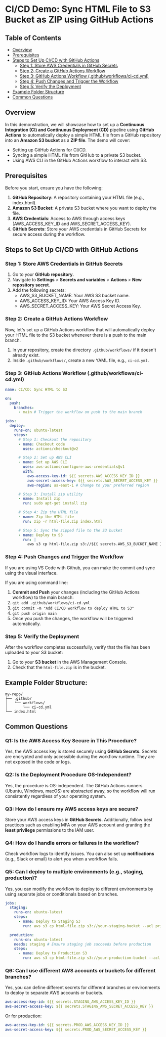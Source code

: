 # CI/CD Demo: Sync HTML File to S3 Bucket as ZIP using GitHub Actions

## Table of Contents

- [Overview](#overview)
- [Prerequisites](#prerequisites)
- [Steps to Set Up CI/CD with GitHub Actions](#steps-to-set-up-cicd-with-github-actions)
    - [Step 1: Store AWS Credentials in GitHub Secrets](#step-1-store-aws-credentials-in-github-secrets)
    - [Step 2: Create a GitHub Actions Workflow](#step-2-create-a-github-actions-workflow)
    - [Step 3: GitHub Actions Workflow (.github/workflows/ci-cd.yml)](#step-3-github-actions-workflow-githubworkflowsci-cdyml)
    - [Step 4: Push Changes and Trigger the Workflow](#step-4-push-changes-and-trigger-the-workflow)
    - [Step 5: Verify the Deployment](#step-5-verify-the-deployment)
- [Example Folder Structure](#example-folder-structure)
- [Common Questions](#common-questions)

## Overview

In this demonstration, we will showcase how to set up a **Continuous Integration (CI) and Continuous Deployment (CD)** pipeline using **GitHub Actions** to automatically deploy a simple HTML file from a GitHub repository into an **Amazon S3 bucket** as a **ZIP file**. The demo will cover:

- Setting up GitHub Actions for CI/CD.
- Syncing a simple HTML file from GitHub to a private S3 bucket.
- Using AWS CLI in the GitHub Actions workflow to interact with S3.

## Prerequisites

Before you start, ensure you have the following:

1. **GitHub Repository**: A repository containing your HTML file (e.g., index.html).
2. **Amazon S3 Bucket**: A private S3 bucket where you want to deploy the file.
3. **AWS Credentials**: Access to AWS through access keys (AWS_ACCESS_KEY_ID and AWS_SECRET_ACCESS_KEY).
4. **GitHub Secrets**: Store your AWS credentials in GitHub Secrets for secure access during the workflow.

## Steps to Set Up CI/CD with GitHub Actions

### Step 1: Store AWS Credentials in GitHub Secrets

1. Go to your **GitHub repository**.
2. Navigate to **Settings** > **Secrets and variables** > **Actions** > **New repository secret**.
3. Add the following secrets:
   - AWS_S3_BUCKET_NAME: Your AWS S3 bucket name.
   - AWS_ACCESS_KEY_ID: Your AWS Access Key ID.
   - AWS_SECRET_ACCESS_KEY: Your AWS Secret Access Key.

### Step 2: Create a GitHub Actions Workflow

Now, let's set up a GitHub Actions workflow that will automatically deploy your HTML file to the S3 bucket whenever there is a push to the main branch.

1. In your repository, create the directory `.github/workflows/` if it doesn't already exist.
2. Inside `.github/workflows/`, create a new YAML file, e.g., `ci-cd.yml`.

### Step 3: GitHub Actions Workflow (.github/workflows/ci-cd.yml)

```yaml
name: CI/CD: Sync HTML to S3

on:
  push:
    branches:
      - main # Trigger the workflow on push to the main branch

jobs:
  deploy:
    runs-on: ubuntu-latest
    steps:
      # Step 1: Checkout the repository
      - name: Checkout code
        uses: actions/checkout@v2

      # Step 2: Set up AWS CLI
      - name: Set up AWS CLI
        uses: aws-actions/configure-aws-credentials@v1
        with:
          aws-access-key-id: ${{ secrets.AWS_ACCESS_KEY_ID }}
          aws-secret-access-key: ${{ secrets.AWS_SECRET_ACCESS_KEY }}
          aws-region: us-east-1 # Change to your preferred region

      # Step 3: Install zip utility
      - name: Install zip
        run: sudo apt-get install zip

      # Step 4: Zip the HTML file
      - name: Zip the HTML file
        run: zip -r html-file.zip index.html

      # Step 5: Sync the zipped file to the S3 bucket
      - name: Deploy to S3
        run: |
          aws s3 cp html-file.zip s3://${{ secrets.AWS_S3_BUCKET_NAME }}/ --acl private --region us-east-1
```

### Step 4: Push Changes and Trigger the Workflow
If you are using VS Code with Github, you can make the commit and sync using the visual interface. 

If you are using command line:
1. **Commit and Push** your changes (including the GitHub Actions workflow) to the main branch:
2. `git add .github/workflows/ci-cd.yml`
3. `git commit -m "Add CI/CD workflow to deploy HTML to S3"`
4. `git push origin main`
5. Once you push the changes, the workflow will be triggered automatically.

### Step 5: Verify the Deployment

After the workflow completes successfully, verify that the file has been uploaded to your S3 bucket:

1. Go to your **S3 bucket** in the AWS Management Console.
2. Check that the `html-file.zip` is in the bucket.

## Example Folder Structure:

```
my-repo/
├── .github/
│   └── workflows/
│       └── ci-cd.yml
└── index.html
```

## Common Questions

### Q1: Is the AWS Access Key Secure in This Procedure?

Yes, the AWS access key is stored securely using **GitHub Secrets**. Secrets are encrypted and only accessible during the workflow runtime. They are not exposed in the code or logs.

### Q2: Is the Deployment Procedure OS-Independent?

Yes, the procedure is OS-independent. The GitHub Actions runners (Ubuntu, Windows, macOS) are abstracted away, so the workflow will run consistently regardless of your operating system.

### Q3: How do I ensure my AWS access keys are secure?

Store your AWS access keys in **GitHub Secrets**. Additionally, follow best practices such as enabling MFA on your AWS account and granting the **least privilege** permissions to the IAM user.

### Q4: How do I handle errors or failures in the workflow?

Check workflow logs to identify issues. You can also set up **notifications** (e.g., Slack or email) to alert you when a workflow fails.

### Q5: Can I deploy to multiple environments (e.g., staging, production)?

Yes, you can modify the workflow to deploy to different environments by using separate jobs or conditionals based on branches.

```yaml
jobs:
  staging:
    runs-on: ubuntu-latest
    steps:
      - name: Deploy to Staging S3
        run: aws s3 cp html-file.zip s3://your-staging-bucket --acl private --region us-east-1

  production:
    runs-on: ubuntu-latest
    needs: staging # Ensure staging job succeeds before production
    steps:
      - name: Deploy to Production S3
        run: aws s3 cp html-file.zip s3://your-production-bucket --acl private --region us-east-1
```

### Q6: Can I use different AWS accounts or buckets for different branches?

Yes, you can define different secrets for different branches or environments to deploy to separate AWS accounts or buckets.

```yaml
aws-access-key-id: ${{ secrets.STAGING_AWS_ACCESS_KEY_ID }}
aws-secret-access-key: ${{ secrets.STAGING_AWS_SECRET_ACCESS_KEY }}
```

Or for production:

```yaml
aws-access-key-id: ${{ secrets.PROD_AWS_ACCESS_KEY_ID }}
aws-secret-access-key: ${{ secrets.PROD_AWS_SECRET_ACCESS_KEY }}
```
